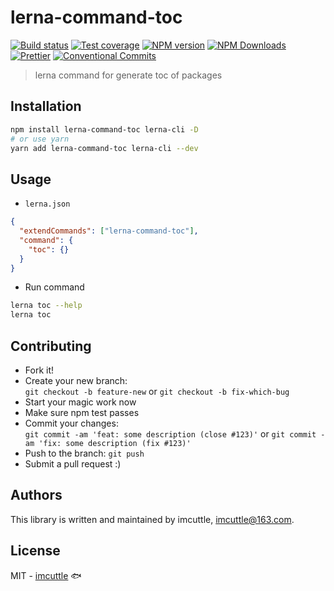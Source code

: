 # lerna-command-toc

[![Build status](https://img.shields.io/travis/imcuttle/lerna-command-toc/master.svg?style=flat-square)](https://travis-ci.org/imcuttle/lerna-command-toc)
[![Test coverage](https://img.shields.io/codecov/c/github/imcuttle/lerna-command-toc.svg?style=flat-square)](https://codecov.io/github/imcuttle/lerna-command-toc?branch=master)
[![NPM version](https://img.shields.io/npm/v/lerna-command-toc.svg?style=flat-square)](https://www.npmjs.com/package/lerna-command-toc)
[![NPM Downloads](https://img.shields.io/npm/dm/lerna-command-toc.svg?style=flat-square&maxAge=43200)](https://www.npmjs.com/package/lerna-command-toc)
[![Prettier](https://img.shields.io/badge/code_style-prettier-ff69b4.svg?style=flat-square)](https://prettier.io/)
[![Conventional Commits](https://img.shields.io/badge/Conventional%20Commits-1.0.0-yellow.svg?style=flat-square)](https://conventionalcommits.org)

> lerna command for generate toc of packages

## Installation

```bash
npm install lerna-command-toc lerna-cli -D
# or use yarn
yarn add lerna-command-toc lerna-cli --dev
```

## Usage

- `lerna.json`

```json
{
  "extendCommands": ["lerna-command-toc"],
  "command": {
    "toc": {}
  }
}
```

- Run command

```bash
lerna toc --help
lerna toc
```

## Contributing

- Fork it!
- Create your new branch:  
  `git checkout -b feature-new` or `git checkout -b fix-which-bug`
- Start your magic work now
- Make sure npm test passes
- Commit your changes:  
  `git commit -am 'feat: some description (close #123)'` or `git commit -am 'fix: some description (fix #123)'`
- Push to the branch: `git push`
- Submit a pull request :)

## Authors

This library is written and maintained by imcuttle, <a href="mailto:imcuttle@163.com">imcuttle@163.com</a>.

## License

MIT - [imcuttle](https://github.com/imcuttle) 🐟
